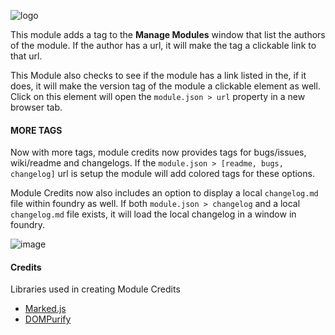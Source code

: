![logo](https://user-images.githubusercontent.com/564874/127776144-f0290fce-4c10-473e-afff-dab763ba9f9d.png)

This module adds a tag to the **Manage Modules** window that list the authors of the module. If the author has a url, it will make the tag a clickable link to that url.

This Module also checks to see if the module has a link listed in the, if it does, it will make the version tag of the module a clickable element as well. Click on this element will open the `module.json > url` property in a new browser tab.

#### MORE TAGS
Now with more tags, module credits now provides tags for bugs/issues, wiki/readme and changelogs. If the `module.json > [readme, bugs, changelog]` url is setup the module will add colored tags for these options.

Module Credits now also includes an option to display a local `changelog.md` file within foundry as well. If both `module.json > changelog` and a local `changelog.md` file exists, it will load the local changelog in a window in foundry.

![image](https://user-images.githubusercontent.com/564874/127723920-7f135dea-4677-42a9-90d9-c273463e0735.png)

#### Credits
Libraries used in creating Module Credits
- [Marked.js](https://github.com/markedjs/marked) 
- [DOMPurify](https://github.com/cure53/DOMPurify) 
